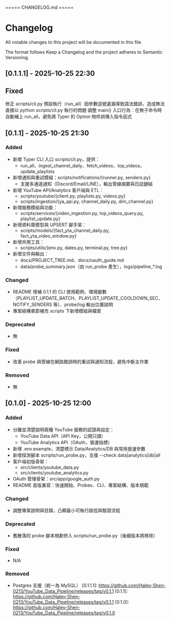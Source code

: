 ===== CHANGELOG.md =====
# Changelog
All notable changes to this project will be documented in this file.

The format follows Keep a Changelog and the project adheres to Semantic Versioning.

## [0.1.1.1] - 2025-10-25 22:30

## Fixed
修正 scripts/cli.py 預設執行（run_all）因參數逗號遺漏導致語法錯誤，造成無法直接以 python scripts/cli.py 執行的問題
調整 main() 入口行為：在無子命令時自動補上 run_all，避免將 Typer 的 Option 物件誤傳入指令函式

## [0.1.1] - 2025-10-25 21:30
### Added
- 新增 Typer CLI 入口 scripts/cli.py，提供：
  - run_all、ingest_channel_daily、fetch_videos、top_videos、update_playlists
- 新增通知與重試模組：scripts/notifications/{runner.py, senders.py}
  - 支援多通道通知（Discord/Email/LINE），輸出管線摘要與日誌鏈結
- 新增 YouTube API/Analytics 客戶端與 ETL：
  - scripts/youtube/{client.py, playlists.py, videos.py}
  - scripts/ingestion/{ya_api.py, channel_daily.py, dim_channel.py}
- 新增服務模組與功能：
  - scripts/services/{video_ingestion.py, top_videos_query.py, playlist_update.py}
- 新增資料庫模型與 UPSERT 腳手架：
  - scripts/models/{fact_yta_channel_daily.py, fact_yta_video_window.py}
- 新增共用工具：
  - scripts/utils/{env.py, dates.py, terminal.py, tree.py}
- 新增文件與輸出：
  - docs/PROJECT_TREE.md、docs/oauth_guide.md
  - data/probe_summary.json（由 run_probe 產生），logs/pipeline_*.log

### Changed
- README 增補 0.1.1 的 CLI 使用範例、環境變數（PLAYLIST_UPDATE_BATCH、PLAYLIST_UPDATE_COOLDOWN_SEC、NOTIFY_SENDERS 等）、probe/log 輸出位置說明
- 專案結構章節補充 scripts 下新增模組與檔案

### Deprecated
- 無

### Fixed
- 改善 probe 與管線在網路錯誤時的重試與通知流程，避免中斷主作業

### Removed
- 無

## [0.1.0] - 2025-10-25 12:00
### Added
- 分離並清楚說明兩種 YouTube 服務的認證與設定：
  - YouTube Data API（API Key，公開只讀）
  - YouTube Analytics API（OAuth，營運指標）
- 新增 .env.example，清楚標示 Data/Analytics/DB 與常用營運參數
- 新增探測腳本 scripts/run_probe.py，支援 --check data|analytics|db|all
- 客戶端初版骨架：
  - src/clients/youtube_data.py
  - src/clients/youtube_analytics.py
- OAuth 管理骨架：src/app/google_auth.py
- README 首版重寫：快速開始、Probes、CLI、專案結構、版本規範

### Changed
- 調整專案說明與目錄，凸顯最小可執行路徑與驗證流程

### Deprecated
- 舊散落的 probe 腳本規劃併入 scripts/run_probe.py（後續版本將移除）

### Fixed
- N/A

### Removed
- Postgres 支援（統一為 MySQL）
[0.1.1.1]: https://github.com/Haley-Shen-0213/YouTube_Data_Pipeline/releases/tag/v0.1.1
[0.1.1]: https://github.com/Haley-Shen-0213/YouTube_Data_Pipeline/releases/tag/v0.1.1
[0.1.0]: https://github.com/Haley-Shen-0213/YouTube_Data_Pipeline/releases/tag/v0.1.0
